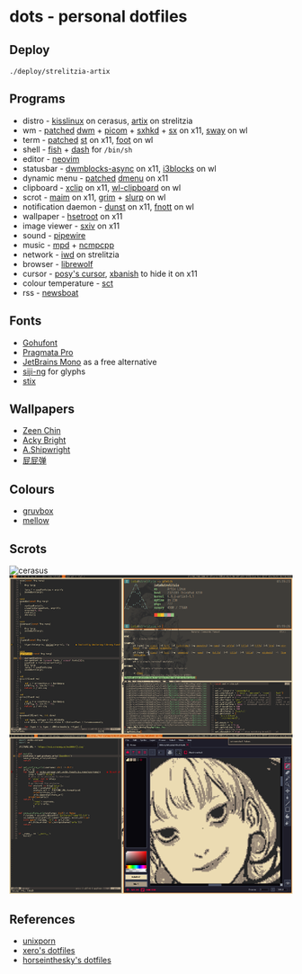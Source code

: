 # dots - personal dotfiles

## Deploy

	./deploy/strelitzia-artix

## Programs

* distro -
[kisslinux](https://kisslinux.org/) on cerasus,
[artix](https://archlinux.org) on strelitzia
* wm -
[patched](https://git.sr.ht/~jstnas/dwm) [dwm](https://dwm.suckless.org/) +
[picom](https://github.com/yshui/picom) +
[sxhkd](https://github.com/baskerville/sxhkd) +
[sx](https://github.com/Earnestly/sx) on x11,
[sway](https://swaywm.org/) on wl
* term -
[patched](https://git.sr.ht/~jstnas/st) [st](https://st.suckless.org/) on x11,
[foot](https://codeberg.org/dnkl/foot) on wl
* shell -
[fish](https://fishshell.com) +
[dash](http://gondor.apana.org.au/~herbert/dash/) for `/bin/sh`
* editor -
[neovim](https://neovim.io)
* statusbar -
[dwmblocks-async](https://github.com/UtkarshVerma/dwmblocks-async) on x11,
[i3blocks](https://github.com/vivien/i3blocks) on wl
* dynamic menu -
[patched](https://git.sr.ht/~jstnas/dmenu)
[dmenu](https://tools.suckless.org/dmenu/) on x11
* clipboard -
[xclip](https://github.com/astrand/xclip) on x11,
[wl-clipboard](https://github.com/bugaevc/wl-clipboard) on wl
* scrot -
[maim](https://github.com/naelstrof/maim) on x11,
[grim](https://wayland.emersion.fr/grim/) +
[slurp](https://wayland.emersion.fr/slurp/) on wl
* notification daemon -
[dunst](https://github.com/dunst-project/dunst) on x11,
[fnott](https://codeberg.org/dnkl/fnott) on wl
* wallpaper -
[hsetroot](https://github.com/himdel/hsetroot) on x11
* image viewer -
[sxiv](https://github.com/muennich/sxiv) on x11
* sound -
[pipewire](https://pipewire.org/)
* music -
[mpd](https://www.musicpd.org) +
[ncmpcpp](https://rybczak.net/ncmpcpp)
* network -
[iwd](https://iwd.wiki.kernel.org/) on strelitzia
* browser -
[librewolf](https://librewolf.net/)
* cursor -
[posy's cursor](http://www.michieldb.nl/other/cursors/),
[xbanish](https://github.com/jcs/xbanish) to hide it on x11
* colour temperature -
[sct](https://flak.tedunangst.com/post/sct-set-color-temperature)
* rss -
[newsboat](https://newsboat.org/)

## Fonts

* [Gohufont](https://font.gohu.org)
* [Pragmata Pro](https://fsd.it/shop/fonts/pragmatapro/)
* [JetBrains Mono](https://www.jetbrains.com/lp/mono/) as a free alternative
* [siji-ng](https://github.com/mxkrsv/siji-ng) for glyphs
* [stix](https://www.stixfonts.org)

## Wallpapers

* [Zeen Chin](https://weibo.com/u/5961164149)
* [Acky Bright](https://nitter.net/aki001208/media)
* [A.Shipwright](https://nitter.net/shipwrighta/media)
* [屁屁弹](https://nitter.net/pp_bullet/media)

## Colours

* [gruvbox](https://github.com/morhetz/gruvbox)
* [mellow](https://gist.github.com/jstnas/fc85c6253a632409d2545100d085dfd7)

## Scrots

![cerasus](scrots/cerasus.png)
![strelitzia](scrots/20221030-strelitzia.png)

## References

* [unixporn](https://www.reddit.com/r/unixporn/)
* [xero's dotfiles](https://github.com/xero/dotfiles)
* [horseinthesky's dotfiles](https://github.com/horseinthesky/dotfiles)

